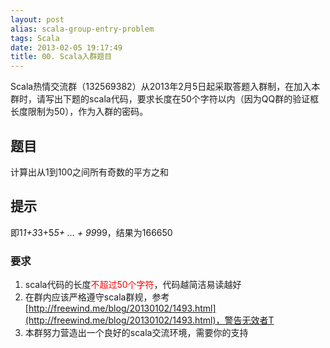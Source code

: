 ```yaml
---
layout: post
alias: scala-group-entry-problem
tags: Scala
date: 2013-02-05 19:17:49
title: 00. Scala入群题目
---
```


Scala热情交流群（132569382）从2013年2月5日起采取答题入群制，在加入本群时，请写出下题的scala代码，要求长度在50个字符以内（因为QQ群的验证框长度限制为50），作为入群的密码。

## 题目

计算出从1到100之间所有奇数的平方之和

## 提示

即1*1+3*3+5*5+ ... + 99*99，结果为166650

### 要求

1.  scala代码的长度<font color="#ff0000">不超过50个字符</font>，代码越简洁易读越好
2.  在群内应该严格遵守scala群规，参考[http://freewind.me/blog/20130102/1493.html](http://freewind.me/blog/20130102/1493.html)，警告无效者T
3.  本群努力营造出一个良好的scala交流环境，需要你的支持
